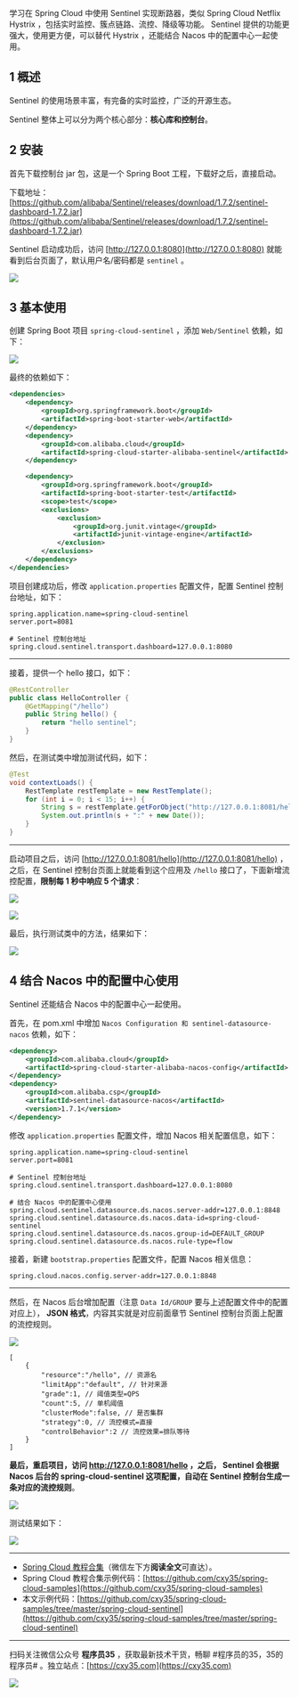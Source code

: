 学习在 Spring Cloud 中使用 Sentinel 实现断路器，类似 Spring Cloud Netflix Hystrix ，包括实时监控、簇点链路、流控、降级等功能。 Sentinel 提供的功能更强大，使用更方便，可以替代 Hystrix ，还能结合 Nacos 中的配置中心一起使用。
<!-- more -->

## 1 概述

Sentinel 的使用场景丰富，有完备的实时监控，广泛的开源生态。

Sentinel 整体上可以分为两个核心部分：**核心库和控制台**。

## 2 安装

首先下载控制台 jar 包，这是一个 Spring Boot 工程，下载好之后，直接启动。

下载地址：[https://github.com/alibaba/Sentinel/releases/download/1.7.2/sentinel-dashboard-1.7.2.jar](https://github.com/alibaba/Sentinel/releases/download/1.7.2/sentinel-dashboard-1.7.2.jar)

Sentinel 启动成功后，访问 [http://127.0.0.1:8080](http://127.0.0.1:8080) 就能看到后台页面了，默认用户名/密码都是 `sentinel` 。

![](https://oscimg.oschina.net/oscnet/up-80423f1a00b9e4428a4cfe533562914cec6.png)

## 3 基本使用

创建 Spring Boot 项目 `spring-cloud-sentinel` ，添加 `Web/Sentinel` 依赖，如下：

![](https://oscimg.oschina.net/oscnet/up-d3e39b6d9bd49a1f4f60b8a2069675f9e34.png)

最终的依赖如下：

```xml
<dependencies>
    <dependency>
        <groupId>org.springframework.boot</groupId>
        <artifactId>spring-boot-starter-web</artifactId>
    </dependency>
    <dependency>
        <groupId>com.alibaba.cloud</groupId>
        <artifactId>spring-cloud-starter-alibaba-sentinel</artifactId>
    </dependency>

    <dependency>
        <groupId>org.springframework.boot</groupId>
        <artifactId>spring-boot-starter-test</artifactId>
        <scope>test</scope>
        <exclusions>
            <exclusion>
                <groupId>org.junit.vintage</groupId>
                <artifactId>junit-vintage-engine</artifactId>
            </exclusion>
        </exclusions>
    </dependency>
</dependencies>
```

项目创建成功后，修改 `application.properties` 配置文件，配置 Sentinel 控制台地址，如下：

```properties
spring.application.name=spring-cloud-sentinel
server.port=8081

# Sentinel 控制台地址
spring.cloud.sentinel.transport.dashboard=127.0.0.1:8080
```

---

接着，提供一个 hello 接口，如下：

```java
@RestController
public class HelloController {
    @GetMapping("/hello")
    public String hello() {
        return "hello sentinel";
    }
}
```

然后，在测试类中增加测试代码，如下：

```java
@Test
void contextLoads() {
    RestTemplate restTemplate = new RestTemplate();
    for (int i = 0; i < 15; i++) {
        String s = restTemplate.getForObject("http://127.0.0.1:8081/hello", String.class);
        System.out.println(s + ":" + new Date());
    }
}
```

---

启动项目之后，访问 [http://127.0.0.1:8081/hello](http://127.0.0.1:8081/hello) ，之后，在 Sentinel 控制台页面上就能看到这个应用及 `/hello` 接口了，下面新增流控配置，**限制每 1 秒中响应 5 个请求**：

![](https://oscimg.oschina.net/oscnet/up-bf9d8225d95ddb5e39944953aec28ac6bad.png)

![](https://oscimg.oschina.net/oscnet/up-d3c5b4b99d5cf0b0b7c81002fa495dbed4f.png)

最后，执行测试类中的方法，结果如下：

![](https://oscimg.oschina.net/oscnet/up-3372504418f41e6bcdcc7e3ae1f6e1749ff.png)

## 4 结合 Nacos 中的配置中心使用

Sentinel 还能结合 Nacos 中的配置中心一起使用。

首先，在 pom.xml 中增加 `Nacos Configuration 和 sentinel-datasource-nacos` 依赖，如下：

```xml
<dependency>
    <groupId>com.alibaba.cloud</groupId>
    <artifactId>spring-cloud-starter-alibaba-nacos-config</artifactId>
</dependency>
<dependency>
    <groupId>com.alibaba.csp</groupId>
    <artifactId>sentinel-datasource-nacos</artifactId>
    <version>1.7.1</version>
</dependency>
```

修改 `application.properties` 配置文件，增加 Nacos 相关配置信息，如下：

```properties
spring.application.name=spring-cloud-sentinel
server.port=8081

# Sentinel 控制台地址
spring.cloud.sentinel.transport.dashboard=127.0.0.1:8080

# 结合 Nacos 中的配置中心使用
spring.cloud.sentinel.datasource.ds.nacos.server-addr=127.0.0.1:8848
spring.cloud.sentinel.datasource.ds.nacos.data-id=spring-cloud-sentinel
spring.cloud.sentinel.datasource.ds.nacos.group-id=DEFAULT_GROUP
spring.cloud.sentinel.datasource.ds.nacos.rule-type=flow
```

接着，新建 `bootstrap.properties` 配置文件，配置 Nacos 相关信息：

```properties
spring.cloud.nacos.config.server-addr=127.0.0.1:8848
```

---

然后，在 Nacos 后台增加配置（注意 `Data Id/GROUP` 要与上述配置文件中的配置对应上）， **JSON 格式**，内容其实就是对应前面章节 Sentinel 控制台页面上配置的流控规则。

![](https://oscimg.oschina.net/oscnet/up-ffe3e60b4db1123b76a0e8612beb7cac8b2.png)

```
[
    {
        "resource":"/hello", // 资源名
        "limitApp":"default", // 针对来源
        "grade":1, // 阈值类型=QPS
        "count":5, // 单机阈值
        "clusterMode":false, // 是否集群
        "strategy":0, // 流控模式=直接
        "controlBehavior":2 // 流控效果=排队等待
    }
]
```

**最后，重启项目，访问 http://127.0.0.1:8081/hello ，之后， Sentinel 会根据 Nacos 后台的 spring-cloud-sentinel 这项配置，自动在 Sentinel 控制台生成一条对应的流控规则**。

![](https://oscimg.oschina.net/oscnet/up-04c549bef3e0d4f2e95fdbd7983d604bf85.png)

测试结果如下：

![](https://oscimg.oschina.net/oscnet/up-2e2393af3d9cbfa2a75cd1008ca27ddebe9.png)

---

- [Spring Cloud 教程合集](https://mp.weixin.qq.com/s/SBmcs2bxumhNz4kky1pl-A)（微信左下方**阅读全文**可直达）。
- Spring Cloud 教程合集示例代码：[https://github.com/cxy35/spring-cloud-samples](https://github.com/cxy35/spring-cloud-samples)
- 本文示例代码：[https://github.com/cxy35/spring-cloud-samples/tree/master/spring-cloud-sentinel](https://github.com/cxy35/spring-cloud-samples/tree/master/spring-cloud-sentinel)


---

扫码关注微信公众号 **程序员35** ，获取最新技术干货，畅聊 #程序员的35，35的程序员# 。独立站点：[https://cxy35.com](https://cxy35.com)

![](https://oscimg.oschina.net/oscnet/up-285838b9c516db5bb1ba760f292f2346078.JPEG)